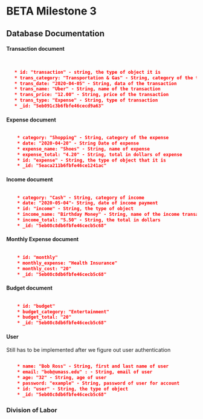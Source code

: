 # BETA Milestone 3

## Database Documentation

 #### Transaction document
 ```json
 

    * id: "transaction" - string, the type of object it is
    * trans_category: "Transportation & Gas" - String, category of the transaction
    * trans_date: "2020-04-05" - String, data of the transaction
    * trans_name: "Uber" - String, name of the transaction
    * trans_price: "12.00" - String, price of the transaction
    * trans_type: "Expense" - String, type of transaction
    * _id: "5eb091c3b6fbfe46cecd9a63"

```

#### Expense document
```json 

    * category: "Shopping" - String, category of the expense
    * date: "2020-04-20" - String Date of expense
    * expense_name: "Shoes" - String, name of expense
    * expense_total: "4.20" - String, total in dollars of expense
    * id: "expense" - String, the type of object that it is
    * _id: "5eaca211b6fbfe46ce1241ac"

```

#### Income document
```json 

    * category: "Cash" - String, category of income
    * date: "2020-05-04"- String, date of income payment
    * id: "income" - String, the type of object
    * income_name: "Birthday Money" - String, name of the income transaction
    * income_total: "5.50" - String, the total in dollars
    * _id: "5eb08c8db6fbfe46cecb5c68"

```

#### Monthly Expense document
```json

    * id: "monthly"
    * monthly_expense: "Health Insurance"
    * monthly_cost: "20"
    * _id: "5eb08c8db6fbfe46cecb5c68"

```

#### Budget document
```json

    * id: "budget"
    * budget_category: "Entertainment"
    * budget_total: "20"
    * _id: "5eb08c8db6fbfe46cecb5c68"
```


#### User

Still has to be implemented after we figure out user authentication

```json 

    * name: "Bob Ross" - String, first and last name of user
    * email: "bob@umass.edu" : - String, email of user
    * age: "32" - String, age of user
    * password: "example" - String, password of user for account
    * id: "user" - String, the type of object
    * _id: "5eb08c8db6fbfe46cecb5c68"

```

### Division of Labor
